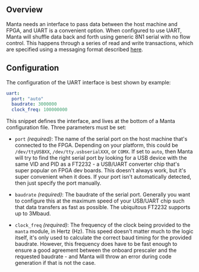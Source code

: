 ## Overview

Manta needs an interface to pass data between the host machine and FPGA, and UART is a convenient option. When configured to use UART, Manta will shuffle data back and forth using generic 8N1 serial with no flow control. This happens through a series of read and write transactions, which are specified using a messaging format described [here](architecture.md#message-format).

## Configuration

The configuration of the UART interface is best shown by example:

```yaml
uart:
  port: "auto"
  baudrate: 3000000
  clock_freq: 100000000
```
This snippet defines the interface, and lives at the bottom of a Manta configuration file. Three parameters must be set:

- `port` _(required)_: The name of the serial port on the host machine that's connected to the FPGA. Depending on your platform, this could be `/dev/ttyUSBXX`, `/dev/tty.usbserialXXX`, or `COMX`. If set to `auto`, then Manta will try to find the right serial port by looking for a USB device with the same VID and PID as a FT2232 - a USB/UART converter chip that's super popular on FPGA dev boards. This doesn't always work, but it's super convenient when it does. If your port isn't automatically detected, then just specify the port manually.

- `baudrate` _(required)_: The baudrate of the serial port. Generally you want to configure this at the maximum speed of your USB/UART chip such that data transfers as fast as possible. The ubiquitous FT2232 supports up to 3Mbaud.

- `clock_freq` _(required)_: The frequency of the clock being provided to the `manta` module, in Hertz (Hz). This speed doesn't matter much to the logic itself, it's only used to calculate the correct baud timing for the provided baudrate. However, this frequency does have to be fast enough to ensure a good agreement between the onboard prescaler and the requested baudrate - and Manta will throw an error during code generation if that is not the case.

